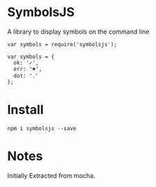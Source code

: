 # SymbolsJS

A library to display symbols on the command line
```
var symbols = require('symbolsjs');

var symbols = {
  ok: '✓',
  err: '✖',
  dot: '․'
};
```

# Install

```
npm i symbolsjs --save
```

# Notes

Initially Extracted from mocha.